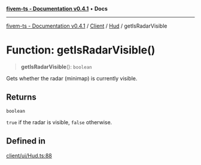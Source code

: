 [**fivem-ts - Documentation v0.4.1**](../../../../../README.md) • **Docs**

***

[fivem-ts - Documentation v0.4.1](../../../../../README.md) / [Client](../../../README.md) / [Hud](../README.md) / getIsRadarVisible

# Function: getIsRadarVisible()

> **getIsRadarVisible**(): `boolean`

Gets whether the radar (minimap) is currently visible.

## Returns

`boolean`

`true` if the radar is visible, `false` otherwise.

## Defined in

[client/ui/Hud.ts:88](https://github.com/Purpose-Dev/fivem-ts/blob/main/src/client/ui/Hud.ts#L88)
